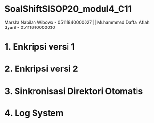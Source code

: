 # SoalShiftSISOP20_modul4_C11

Marsha Nabilah Wibowo - 05111840000027 || Muhammmad Daffa' Aflah Syarif - 05111840000030

# 1. Enkripsi versi 1
# 2. Enkripsi versi 2
# 3. Sinkronisasi Direktori Otomatis
# 4. Log System
